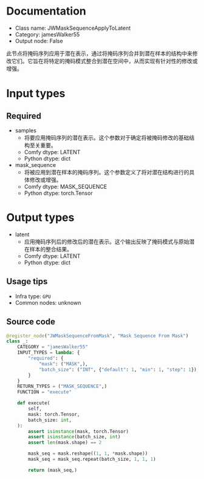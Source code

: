 
# Documentation
- Class name: JWMaskSequenceApplyToLatent
- Category: jamesWalker55
- Output node: False

此节点将掩码序列应用于潜在表示，通过将掩码序列合并到潜在样本的结构中来修改它们。它旨在将特定的掩码模式整合到潜在空间中，从而实现有针对性的修改或增强。

# Input types
## Required
- samples
    - 将要应用掩码序列的潜在表示。这个参数对于确定将被掩码修改的基础结构至关重要。
    - Comfy dtype: LATENT
    - Python dtype: dict
- mask_sequence
    - 将被应用到潜在样本的掩码序列。这个参数定义了将对潜在结构进行的具体修改或增强。
    - Comfy dtype: MASK_SEQUENCE
    - Python dtype: torch.Tensor

# Output types
- latent
    - 应用掩码序列后的修改后的潜在表示。这个输出反映了掩码模式与原始潜在样本的整合结果。
    - Comfy dtype: LATENT
    - Python dtype: dict


## Usage tips
- Infra type: `GPU`
- Common nodes: unknown


## Source code
```python
@register_node("JWMaskSequenceFromMask", "Mask Sequence From Mask")
class _:
    CATEGORY = "jamesWalker55"
    INPUT_TYPES = lambda: {
        "required": {
            "mask": ("MASK",),
            "batch_size": ("INT", {"default": 1, "min": 1, "step": 1}),
        }
    }
    RETURN_TYPES = ("MASK_SEQUENCE",)
    FUNCTION = "execute"

    def execute(
        self,
        mask: torch.Tensor,
        batch_size: int,
    ):
        assert isinstance(mask, torch.Tensor)
        assert isinstance(batch_size, int)
        assert len(mask.shape) == 2

        mask_seq = mask.reshape((1, 1, *mask.shape))
        mask_seq = mask_seq.repeat(batch_size, 1, 1, 1)

        return (mask_seq,)

```
